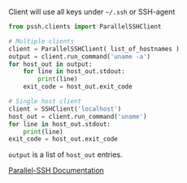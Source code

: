Client will use all keys under `~/.ssh` or SSH-agent

```python
from pssh.clients import ParallelSSHClient

# Multiple clients
client = ParallelSSHClient( list_of_hostnames )
output = client.run_command('uname -a')
for host_out in output:
	for line in host_out.stdout:
		print(line)
	exit_code = host_out.exit_code

# Single host client
client = SSHClient('localhost')
host_out = client.run_command('uname')
for line in host_out.stdout:
    print(line)
exit_code = host_out.exit_code
```

`output` is a list of `host_out` entries.

[Parallel-SSH Documentation](https://parallel-ssh.readthedocs.io/en/latest/)

